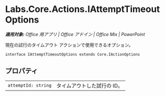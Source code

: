 
# <a name="labs.core.actions.iattempttimeoutoptions"></a>Labs.Core.Actions.IAttemptTimeoutOptions

 _**適用対象:** Office 用アプリ | Office アドイン | Office Mix | PowerPoint_

現在の試行のタイムアウト アクションで使用できるオプション。

```
interface IAttemptTimeoutOptions extends Core.IActionOptions
```


## <a name="properties"></a>プロパティ


|||
|:-----|:-----|
| `attemptId: string`|タイムアウトした試行の ID。|
